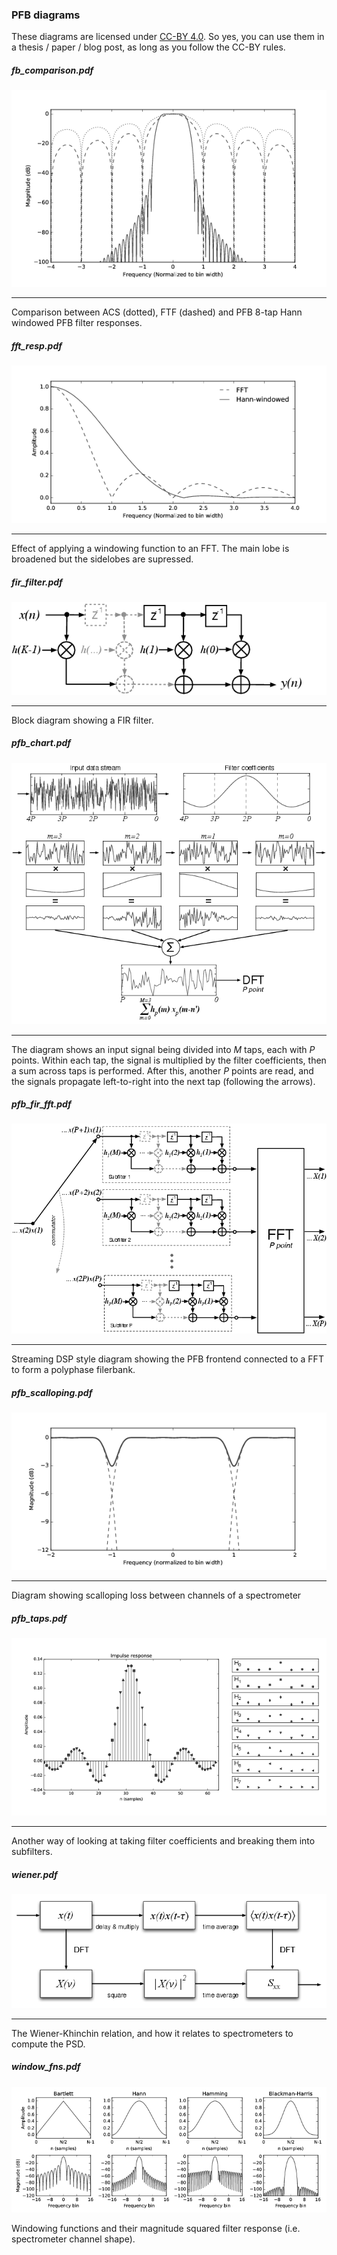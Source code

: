 ### PFB diagrams

These diagrams are licensed under [CC-BY 4.0](https://creativecommons.org/licenses/by/4.0/). So yes, you can use them in a thesis / paper / blog post, as long as you follow the CC-BY rules.

##### fb_comparison.pdf

![fb_comparison.png](fb_comparison.png)

---

Comparison between ACS (dotted), FTF (dashed) and PFB 8-tap Hann windowed PFB filter responses.



##### fft_resp.pdf

![fft_resp](fft_resp.png)

---

Effect of applying a windowing function to an FFT. The main lobe is broadened but the sidelobes are supressed.



##### fir_filter.pdf

![fir_filter](fir_filter.png)

---

Block diagram showing a FIR filter.



##### pfb_chart.pdf

![pfb_chart](pfb_chart.png)

--- 

The diagram shows an input signal being divided into *M* taps, each with *P* points. Within each tap, the signal is  multiplied by the filter coefficients, then a sum across taps is performed. After this, another *P* points are read, and the signals propagate left-to-right into the next tap (following the arrows).

##### pfb\_fir\_fft.pdf

![pfb_fir_fft](pfb_fir_fft.png)

---

Streaming DSP style diagram showing the PFB frontend connected to a FFT to form a polyphase filerbank.


##### pfb\_scalloping.pdf

![pfb_scalloping](pfb_scalloping.png)

---

Diagram showing scalloping loss between channels of a spectrometer

##### pfb_taps.pdf

![pfb_taps](pfb_taps.png)

---

Another way of looking at taking filter coefficients and breaking them into subfilters.

##### wiener.pdf

![wiener](wiener.png)

---

The Wiener-Khinchin relation, and how it relates to spectrometers to compute the PSD.

##### window_fns.pdf

![window_fns](window_fns.png)

Windowing functions and their magnitude squared filter response (i.e. spectrometer channel shape).
